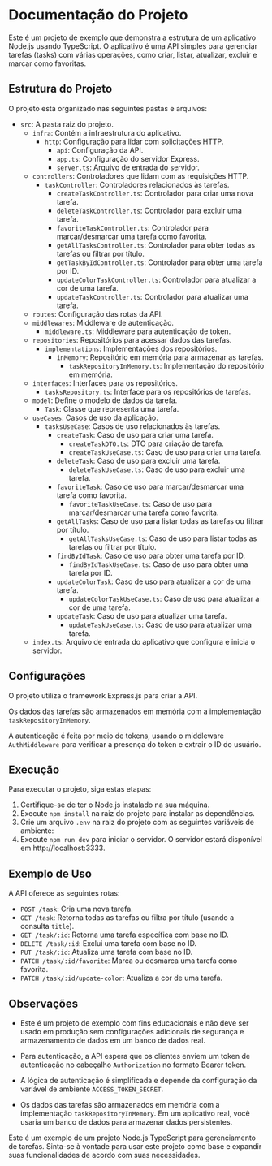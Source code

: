 # Documentação do Projeto

Este é um projeto de exemplo que demonstra a estrutura de um aplicativo Node.js usando TypeScript. O aplicativo é uma API simples para gerenciar tarefas (tasks) com várias operações, como criar, listar, atualizar, excluir e marcar como favoritas.

## Estrutura do Projeto

O projeto está organizado nas seguintes pastas e arquivos:

- `src`: A pasta raiz do projeto.
  - `infra`: Contém a infraestrutura do aplicativo.
    - `http`: Configuração para lidar com solicitações HTTP.
      - `api`: Configuração da API.
      - `app.ts`: Configuração do servidor Express.
      - `server.ts`: Arquivo de entrada do servidor.
  - `controllers`: Controladores que lidam com as requisições HTTP.
    - `taskController`: Controladores relacionados às tarefas.
      - `createTaskController.ts`: Controlador para criar uma nova tarefa.
      - `deleteTaskController.ts`: Controlador para excluir uma tarefa.
      - `favoriteTaskController.ts`: Controlador para marcar/desmarcar uma tarefa como favorita.
      - `getAllTasksController.ts`: Controlador para obter todas as tarefas ou filtrar por título.
      - `getTaskByIdController.ts`: Controlador para obter uma tarefa por ID.
      - `updateColorTaskController.ts`: Controlador para atualizar a cor de uma tarefa.
      - `updateTaskController.ts`: Controlador para atualizar uma tarefa.
  - `routes`: Configuração das rotas da API.
  - `middlewares`: Middleware de autenticação.
    - `middleware.ts`: Middleware para autenticação de token.
  - `repositories`: Repositórios para acessar dados das tarefas.
    - `implementations`: Implementações dos repositórios.
      - `inMemory`: Repositório em memória para armazenar as tarefas.
        - `taskRepositoryInMemory.ts`: Implementação do repositório em memória.
  - `interfaces`: Interfaces para os repositórios.
    - `tasksRepository.ts`: Interface para os repositórios de tarefas.
  - `model`: Define o modelo de dados da tarefa.
    - `Task`: Classe que representa uma tarefa.
  - `useCases`: Casos de uso da aplicação.
    - `tasksUseCase`: Casos de uso relacionados às tarefas.
      - `createTask`: Caso de uso para criar uma tarefa.
        - `createTaskDTO.ts`: DTO para criação de tarefa.
        - `createTaskUseCase.ts`: Caso de uso para criar uma tarefa.
      - `deleteTask`: Caso de uso para excluir uma tarefa.
        - `deleteTaskUseCase.ts`: Caso de uso para excluir uma tarefa.
      - `favoriteTask`: Caso de uso para marcar/desmarcar uma tarefa como favorita.
        - `favoriteTaskUseCase.ts`: Caso de uso para marcar/desmarcar uma tarefa como favorita.
      - `getAllTasks`: Caso de uso para listar todas as tarefas ou filtrar por título.
        - `getAllTasksUseCase.ts`: Caso de uso para listar todas as tarefas ou filtrar por título.
      - `findByIdTask`: Caso de uso para obter uma tarefa por ID.
        - `findByIdTaskUseCase.ts`: Caso de uso para obter uma tarefa por ID.
      - `updateColorTask`: Caso de uso para atualizar a cor de uma tarefa.
        - `updateColorTaskUseCase.ts`: Caso de uso para atualizar a cor de uma tarefa.
      - `updateTask`: Caso de uso para atualizar uma tarefa.
        - `updateTaskUseCase.ts`: Caso de uso para atualizar uma tarefa.
  - `index.ts`: Arquivo de entrada do aplicativo que configura e inicia o servidor.

## Configurações

O projeto utiliza o framework Express.js para criar a API.

Os dados das tarefas são armazenados em memória com a implementação `taskRepositoryInMemory`.

A autenticação é feita por meio de tokens, usando o middleware `AuthMiddleware` para verificar a presença do token e extrair o ID do usuário.

## Execução

Para executar o projeto, siga estas etapas:

1. Certifique-se de ter o Node.js instalado na sua máquina.
2. Execute `npm install` na raiz do projeto para instalar as dependências.
3. Crie um arquivo `.env` na raiz do projeto com as seguintes variáveis de ambiente:
4. Execute `npm run dev` para iniciar o servidor. O servidor estará disponível em http://localhost:3333.

## Exemplo de Uso

A API oferece as seguintes rotas:

- `POST /task`: Cria uma nova tarefa.
- `GET /task`: Retorna todas as tarefas ou filtra por título (usando a consulta `title`).
- `GET /task/:id`: Retorna uma tarefa específica com base no ID.
- `DELETE /task/:id`: Exclui uma tarefa com base no ID.
- `PUT /task/:id`: Atualiza uma tarefa com base no ID.
- `PATCH /task/:id/favorite`: Marca ou desmarca uma tarefa como favorita.
- `PATCH /task/:id/update-color`: Atualiza a cor de uma tarefa.

## Observações

- Este é um projeto de exemplo com fins educacionais e não deve ser usado em produção sem configurações adicionais de segurança e armazenamento de dados em um banco de dados real.

- Para autenticação, a API espera que os clientes enviem um token de autenticação no cabeçalho `Authorization` no formato Bearer token.

- A lógica de autenticação é simplificada e depende da configuração da variável de ambiente `ACCESS_TOKEN_SECRET`.

- Os dados das tarefas são armazenados em memória com a implementação `taskRepositoryInMemory`. Em um aplicativo real, você usaria um banco de dados para armazenar dados persistentes.

Este é um exemplo de um projeto Node.js TypeScript para gerenciamento de tarefas. Sinta-se à vontade para usar este projeto como base e expandir suas funcionalidades de acordo com suas necessidades.
